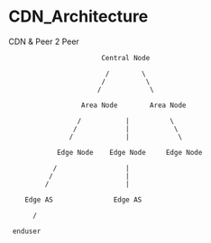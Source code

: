 # CDN_Architecture
CDN &amp; Peer 2 Peer



                           Central Node
                           
                            /        \
                           /          \
                          /            \
                           
                      Area Node        Area Node
                      
                     /           |          \
                    /            |           \
                   /             |            \
                   
                Edge Node    Edge Node     Edge Node
 
               /                 |
              /                  |
             /                   |
             
        Edge AS               Edge AS
        
          /
          
     enduser
            
